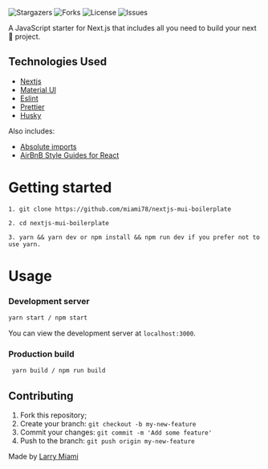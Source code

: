 
![Stargazers](https://img.shields.io/github/stars/miami78/nextjs-mui-boilerplate?style=for-the-badge)
![Forks](https://img.shields.io/github/forks/miami78/nextjs-mui-boilerplate?label=FORKS&style=for-the-badge)
![License](https://img.shields.io/github/license/miami78/nextjs-mui-boilerplate?color=green&label=LICENSE&style=for-the-badge)
![Issues](https://img.shields.io/github/issues/miami78/nextjs-mui-boilerplate?color=yellow&label=ISSUES&style=for-the-badge)


A JavaScript starter for Next.js that includes all you need to build your next 🦄 project.

## Technologies Used

- [Nextjs](https://nextjs.org/)
- [Material UI](https://mui.com/)
- [Eslint](https://eslint.org/)
- [Prettier](https://prettier.io/)
- [Husky](https://typicode.github.io/husky/#/)

Also includes:

- [Absolute imports](https://nextjs.org/docs/advanced-features/module-path-aliases)
- [AirBnB Style Guides for React](https://github.com/airbnb/javascript/tree/master/react)

# Getting started

```
1. git clone https://github.com/miami78/nextjs-mui-boilerplate

2. cd nextjs-mui-boilerplate

3. yarn && yarn dev or npm install && npm run dev if you prefer not to use yarn.

```

# Usage

### Development server

```bash
yarn start / npm start
```

You can view the development server at `localhost:3000`.

### Production build

```bash
 yarn build / npm run build
```

## Contributing

1. Fork this repository;
2. Create your branch: ``git checkout -b my-new-feature``
3. Commit your changes: ``git commit -m 'Add some feature'``
4. Push to the branch: ``git push origin my-new-feature``


Made by [Larry Miami](https://github.com/miami78)
